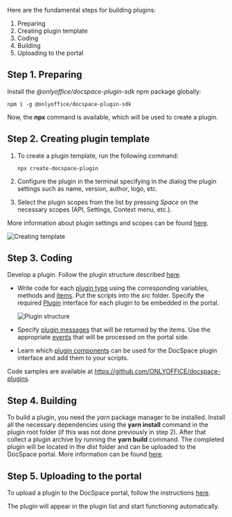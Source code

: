 Here are the fundamental steps for building plugins:

1. Preparing
2. Creating plugin template
3. Coding
4. Building
5. Uploading to the portal

## Step 1. Preparing

Install the *@onlyoffice/docspace-plugin-sdk* npm package globally:

```
npm i -g @onlyoffice/docspace-plugin-sdk
```

Now, the **npx** command is available, which will be used to create a plugin.

## Step 2. Creating plugin template

1. To create a plugin template, run the following command:

   ```
   npx create-docspace-plugin
   ```

2. Configure the plugin in the terminal specifying in the dialog the plugin settings such as name, version, author, logo, etc.

3. Select the plugin scopes from the list by pressing *Space* on the necessary scopes (API, Settings, Context menu, etc.).

More information about plugin settings and scopes can be found [here](/docspace/pluginssdk/creatingtemplate).

![Creating template](/content/img/docspace/creating-template.png)

## Step 3. Coding

Develop a plugin. Follow the plugin structure described [here](/docspace/pluginssdk/structure).

* Write code for each [plugin type](/docspace/pluginssdk/codingplugin/plugintypes) using the corresponding variables, methods and [items](/docspace/pluginssdk/codingplugin/pluginitems). Put the scripts into the *src* folder. Specify the required [Plugin](/docspace/pluginssdk/codingplugin/plugintypes/plugin) interface for each plugin to be embedded in the portal.

  ![Plugin structure](/content/img/docspace/plugin-structure.png)

* Specify [plugin messages](/docspace/pluginssdk/codingplugin/pluginmessage) that will be returned by the items. Use the appropriate [events](/docspace/pluginssdk/codingplugin/events) that will be processed on the portal side.

* Learn which [plugin components](/docspace/pluginssdk/codingplugin/plugincomponents) can be used for the DocSpace plugin interface and add them to your scripts.

Code samples are available at <https://github.com/ONLYOFFICE/docspace-plugins>.

## Step 4. Building

To build a plugin, you need the *yarn* package manager to be installed. Install all the necessary dependencies using the **yarn install** command in the plugin root folder (if this was not done previously in step 2). After that collect a plugin archive by running the **yarn build** command. The completed plugin will be located in the *dist* folder and can be uploaded to the DocSpace portal. More information can be found [here](/docspace/pluginssdk/buildingplugin).

## Step 5. Uploading to the portal

To upload a plugin to the DocSpace portal, follow the instructions [here](/docspace/pluginssdk/addingplugin).

The plugin will appear in the plugin list and start functioning automatically.
